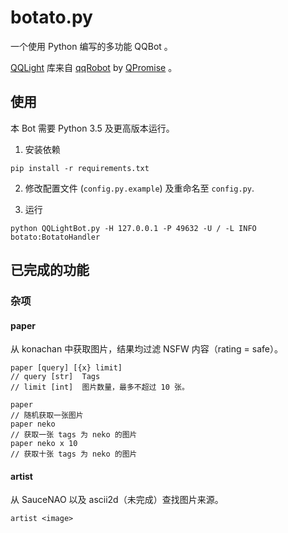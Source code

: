 # botato.py
一个使用 Python 编写的多功能 QQBot 。

[QQLight](https://www.52chat.cc/) 库来自 [qqRobot](https://github.com/QPromise/qqRobot) by [QPromise](https://github.com/QPromise) 。


## 使用

本 Bot 需要 Python 3.5 及更高版本运行。

1. 安装依赖

```
pip install -r requirements.txt
```

2. 修改配置文件 (`config.py.example`) 及重命名至 `config.py`.

3. 运行

```
python QQLightBot.py -H 127.0.0.1 -P 49632 -U / -L INFO botato:BotatoHandler
```

## 已完成的功能

### 杂项
#### paper

从 konachan 中获取图片，结果均过滤 NSFW 内容（rating = safe）。

```
paper [query] [{x} limit]
// query [str]  Tags
// limit [int]  图片数量，最多不超过 10 张。

paper
// 随机获取一张图片
paper neko
// 获取一张 tags 为 neko 的图片
paper neko x 10
// 获取十张 tags 为 neko 的图片
```

#### artist

从 SauceNAO 以及 ascii2d（未完成）查找图片来源。

```
artist <image>
```